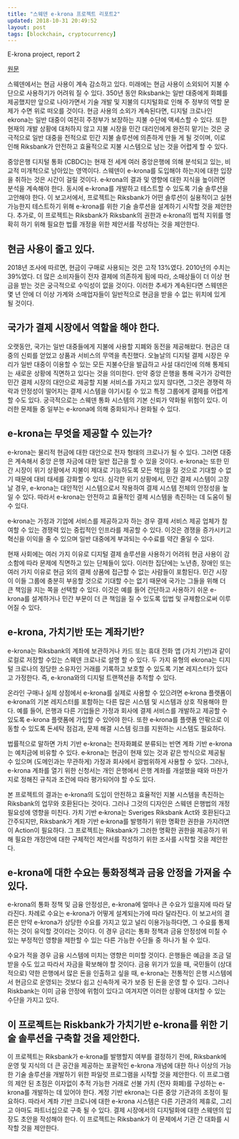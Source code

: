 ```yaml
---
title: "스웨덴 e-krona 프로젝트 리포트2"
updated: 2018-10-31 20:49:52
layout: post
tags: [blockchain, cryptocurrency]
---
```


E-krona project, report 2

[원문](https://www.riksbank.se/en-gb/payments--cash/e-krona/e-krona-reports/e-krona-project-report-2/)

스웨덴에서는 현금 사용이 계속 감소하고 있다. 미래에는 현금 사용이 소외되어 지불 수단으로 사용하기가 어려워 질 수 있다. 350년 동안 Riksbank는 일반 대중에게 화폐를 제공했지만 앞으로 나아가면서 기술 개발 및 지불의 디지털화로 인해 주 정부의 역할 문제가 수면 위로 떠오를 것이다. 현금 사용의 소외가 계속된다면,  디지털 크로나인 ekrona는 일반 대중이 여전히 주정부가 보장하는 지불 수단에 액세스할 수 있다. 또한 현재의 개발 상황에 대처하지 않고 지불 시장을 민간 대리인에게 완전히 맡기는 것은 궁극적으로 일반 대중을 전적으로 민간 지불 솔루션에 의존하게 만들 게 될 것이며, 이로 인해 Riksbank가 안전하고 효율적으로 지불 시스템으로 남는 것을 어렵게 할 수 있다.

중앙은행 디지털 통화 (CBDC)는 현재 전 세계 여러 중앙은행에 의해 분석되고 있는, 비교적 미개척으로 남아있는 영역이다. 스웨덴이 e-krona를 도입해야 하는지에 대한 입장을 취하는 것은 시간이 걸릴 것이다. e‐krona의 결과 및 영향에 대한 지식을 높이려면 분석을 계속해야 한다. 동시에 e-krona를 개발하고 테스트할 수 있도록 기술 솔루션을 고안해야 한다. 이 보고서에서, 프로젝트는 Riksbank가 어떤 솔루션이 실용적이고 실현 가능한지 테스트하기 위해 e-krona를 위한 기술 솔루션을 설계하기 시작할 것을 제안한다. 추가로, 이 프로젝트는 Riksbank가 Riksbank의 권한과 e‐krona의 법적 지위를 명확히 하기 위해 필요한 법률 개정을 위한 제안서를 작성하는 것을 제안한다.

## 현금 사용이 줄고 있다.

2018년 조사에 따르면, 현금이 구매로 사용되는 것은 고작 13%였다. 2010년의 수치는 39%였다. 더 많은 소비자들이 전자 결제에 의존하게 됨에 따라, 소매상들이 더 이상 현금을 받는 것은 궁극적으로 수익성이 없을 것이다. 이러한 추세가 계속된다면 스웨덴은 몇 년 안에 더 이상 가계와 소매업자들이 일반적으로 현금을 받을 수 없는 위치에 있게 될 것이다.

## 국가가 결제 시장에서 역할을 해야 한다.

오랫동안, 국가는 일반 대중들에게 지불에 사용할 지폐와 동전을 제공해왔다. 현금은 대중의 신뢰를 얻었고 상품과 서비스의 무역을 촉진했다. 오늘날의 디지털 결제 시장은 우리가 일반 대중이 이용할 수 있는 모든 지불수단을 발급하고 사설 대리인에 의해 통제되는 새로운 상황에 직면하고 있다는 것을 의미한다. 만약 중앙 은행을 통해 국가가 강력한 민간 결제 시장의 대안으로 제공할 지불 서비스를 가지고 있지 않다면, 그것은 경쟁력 하락과 안정성이 떨어지는 결제 시스템을 야기시킬 수 있고 특정 그룹에게 결제를 어렵게 할 수도 있다. 궁극적으로는 스웨덴 통화 시스템의 기본 신뢰가 약화될 위험이 있다. 이러한 문제들 중 일부는 e-krona에 의해 중화되거나 완화될 수 있다.

## e-krona는 무엇을 제공할 수 있는가?

e-krona는 물리적 현금에 대한 대안으로 전자 형태의 크로나가 될 수 있다. 그러면 대중은 계속해서 중앙 은행 자금에 대한 일반 접근을 할 수 있을 것이다. e-krona는 또한 민간 시장이 위기 상황에서 지불이 제대로 기능하도록 모든 책임을 질 것으로 기대할 수 없기 때문에 대비 태세를 강화할 수 있다. 심각한 위기 상황에서, 민간 결제 시스템이 고장날 경우, e-krona는 대안적인 시스템으로서 작용하여 결제 시스템 전체의 안정성을 높일 수 있다. 따라서 e-krona는 안전하고 효율적인 결제 시스템을 촉진하는 데 도움이 될 수 있다.

e‐krona는 가정과 기업에 서비스를 제공하고자 하는 경우 결제 서비스 제공 업체가 참여할 수 있는 경쟁력 있는 중립적인 인프라를 제공할 수 있다. 이것은 경쟁을 증가시키고 혁신을 이익을 줄 수 있으며 일반 대중에게 부과되는 수수료를 약간 줄일 수 있다.

현재 사회에는 여러 가지 이유로 디지털 결제 솔루션을 사용하기 어려워 현금 사용이 감소함에 따라 문제에 직면하고 있는 단체들이 있다. 이러한 집단에는 노년층, 장애인 또는 여러 가지 이유로 현금 외의 결제 상품에 접근할 수 없는 사람들이 포함된다. 민간 시장이 이들 그룹에 충분히 부응할 것으로 기대할 수는 없기 때문에 국가는 그들을 위해 더 큰 책임을 지는 쪽을 선택할 수 있다. 이것은 예를 들어 간단하고 사용하기 쉬운 e-krona를 설계하거나 민간 부문이 더 큰 책임을 질 수 있도록 입법 및 규제함으로써 이루어질 수 있다.

## e-krona, 가치기반 또는 계좌기반?

e-krona는 Riksbank의 계좌에 보관하거나 카드 또는 휴대 전화 앱 (가치 기반)과 같이 로컬로 저장할 수있는 스웨덴 크로나로 설명 할 수 있다. 두 가지 유형의 ekrona는 디지털 크로나의 정당한 소유자인 거래를 기록하고 보호할 수 있도록 기본 레지스터가 있다고 가정한다. 즉, e-krona와의 디지털 트랜잭션을 추적할 수 있다.

온라인 구매나 실제 상점에서 e-krona를 실제로 사용할 수 있으려면 e‐krona 플랫폼이 e‐krona의 기본 레지스터를 포함하는 다른 많은 시스템 및 시스템과 상호 작용해야 한다. 예를 들어, 은행과 다른 기업들은 가정과 회사에 결제 서비스를 개발하고 제공할 수 있도록 e-krona 플랫폼에 가입할 수 있어야 한다. 또한 e‐krona를 플랫폼 안팎으로 이동할 수 있도록 돈세탁 점검과, 문제 해결 시스템 링크를 지원하는 시스템도 필요하다.

법률적으로 말하면 가치 기반 e-krona는 전자화폐로 분류되는 반면 계좌 기반 e-krona는 예치금에 비유할 수 있다. e‐krona는 현금이 현재 있는 것과 같은 방식으로 제공될 수 있으며 (도메인과는 무관하게) 가정과 회사에서 광범위하게 사용할 수 있다. 그러나, e-krona 계좌를 열기 위한 신청서는 개인 은행에서 은행 계좌를 개설했을 때와 마찬가지로 정해진 규칙과 조건에 따라 평가되어야 할 수도 있다.

본 프로젝트의 결과는 e-krona의 도입이 안전하고 효율적인 지불 시스템을 촉진하는 Riksbank의 업무와 호환된다는 것이다. 그러나 그것의 디자인은 스웨덴 은행법의 개정 필요성에 영향을 미친다. 가치 기반 e‐krona는 Sveriges Riksbank Act와 호환된다고 간주되지만, Riksbank가 계좌 기반 e‐krona를 발행하기 위한 명확한 권한을 가지려면 이 Action이 필요하다. 그 프로젝트는 Riksbank가 그러한 명확한 권한을 제공하기 위해 필요한 개정안에 대한 구체적인 제안서를 작성하기 위한 조사를 시작할 것을 제안한다.

## e-krona에 대한 수요는 통화정책과 금융 안정을 가져올 수 있다.

e-krona의 통화 정책 및 금융 안정성은, e-krona에 얼마나 큰 수요가 있을지에 따라 달라진다. 차례로 수요는 e-krona가 어떻게 설계되는가에 따라 달라진다. 이 보고서의 결론은 만약 e-krona가 상당한 수요를 가지고 있고 널리 이용가능하다면, 그 수요를 통제하는 것이 유익할 것이라는 것이다. 이 경우 금리는 통화 정책과 금융 안정성에 미칠 수 있는 부정적인 영향을 제한할 수 있는 다른 가능한 수단들 중 하나가 될 수 있다.

수요가 적을 경우 금융 시스템에 미치는 영향은 미미할 것이다. 은행들은 예금을 조금 덜 받을 수도 있고 따라서 자금을 확보해야 할 것이다. 금융 위기가 있을 때, 국민들이 (상대적으로) 약한 은행에서 많은 돈을 인출하고 싶을 때, e-krona는 전통적인 은행 시스템에서 현금으로 운영되는 것보다 쉽고 신속하게 국가 보증 된 돈을 운영 할 수 있다. 그러나 Riskbank는 이미 금융 안정에 위험이 있다고 여겨지면 이러한 상황에 대처할 수 있는 수단을 가지고 있다.

## 이 프로젝트는 Riskbank가 가치기반 e-krona를 위한 기술 솔루션을 구축할 것을 제안한다.

이 프로젝트는 Riksbank가 e-krona를 발행할지 여부를 결정하기 전에, Riksbank에 운영 및 지식의 더 큰 공간을 제공하는 포괄적인 e-krona 개념에 대한 하나 이상의 가능한 기술 솔루션을 개발하기 위한 파일럿 프로그램을 시작할 것을 제안한다. 이 프로그램의 제안 된 초점은 이자없이 추적 가능한 거래로 선불 가치 (전자 화폐)를 구성하는 e-krona를 개발하는 데 있어야 한다. 계정 기반 ekrona는 다른 중앙 기관과의 조정이 필요하다. 따라서 계좌 기반 크로나에 대한 e-krona 시스템은 다른 기관과의 제휴로, 그리고 아마도 파트너십으로 구축 될 수 있다. 결제 시장에서의 디지털화에 대한 스웨덴의 입장도 초안을 작성해야 한다. 이 프로젝트는 Riksbank가 이 문제에서 기관 간 대화를 시작할 것을 제안한다.